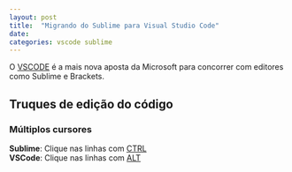 ```yaml
---
layout: post
title:  "Migrando do Sublime para Visual Studio Code"
date:   
categories: vscode sublime
---
```


O [VSCODE](https://www.visualstudio.com/en-us/products/code-vs.aspx) é a mais nova aposta da Microsoft para concorrer com editores como Sublime e Brackets.


Truques de edição do código
---------------------------

### Múltiplos cursores  
**Sublime**: Clique nas linhas com <u>CTRL</u>   
**VSCode**: Clique nas linhas com <u>ALT</u>

### 